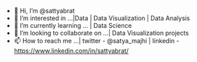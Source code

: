 - 👋 Hi, I’m @sattyabrat
- 👀 I’m interested in ...|Data | Data Visualization | Data Analysis
- 🌱 I’m currently learning ... | Data Science
- 💞️ I’m looking to collaborate on ...| Data Visualization projects
- 📫 How to reach me ...| twitter - @satya_majhi | linkedin - https://www.linkedin.com/in/sattyabrat/

<!---
sattyabrat/sattyabrat is a ✨ special ✨ repository because its `README.md` (this file) appears on your GitHub profile.
You can click the Preview link to take a look at your changes.
--->
